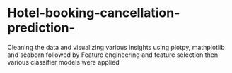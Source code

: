 # Hotel-booking-cancellation-prediction-
Cleaning the data and visualizing various insights using plotpy, mathplotlib and seaborn followed by Feature engineering and feature selection then various classifier models were applied 
